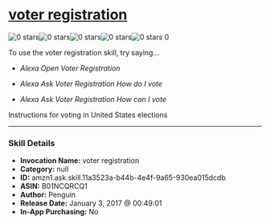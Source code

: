 # [voter registration](http://alexa.amazon.com/#skills/amzn1.ask.skill.11a3523a-b44b-4e4f-9a65-930ea015dcdb)
![0 stars](../../images/ic_star_border_black_18dp_1x.png)![0 stars](../../images/ic_star_border_black_18dp_1x.png)![0 stars](../../images/ic_star_border_black_18dp_1x.png)![0 stars](../../images/ic_star_border_black_18dp_1x.png)![0 stars](../../images/ic_star_border_black_18dp_1x.png) 0

To use the voter registration skill, try saying...

* *Alexa Open Voter Registration*

* *Alexa Ask Voter Registration How do I vote*

* *Alexa Ask Voter Registration How can I vote*

Instructions for voting in United States elections

***

### Skill Details

* **Invocation Name:** voter registration
* **Category:** null
* **ID:** amzn1.ask.skill.11a3523a-b44b-4e4f-9a65-930ea015dcdb
* **ASIN:** B01NCQRCQ1
* **Author:** Penguin
* **Release Date:** January 3, 2017 @ 00:49:01
* **In-App Purchasing:** No
